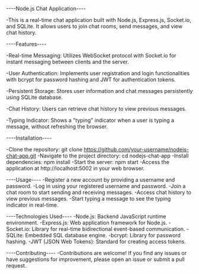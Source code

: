 ----Node.js Chat Application----

-This is a real-time chat application built with Node.js, Express.js, Socket.io, and SQLite. It allows users to join chat rooms, send messages, and view chat history.



----Features----

-Real-time Messaging: Utilizes WebSocket protocol with Socket.io for instant messaging between clients and the server.

-User Authentication: Implements user registration and login functionalities with bcrypt for password hashing and JWT for authentication tokens.

-Persistent Storage: Stores user information and chat messages persistently using SQLite database.

-Chat History: Users can retrieve chat history to view previous messages.

-Typing Indicator: Shows a "typing" indicator when a user is typing a message, without refreshing the browser.



----Installation----

-Clone the repository: git clone https://github.com/your-username/nodejs-chat-app.git
-Navigate to the project directory: cd nodejs-chat-app
-Install dependencies: npm install
-Start the server: npm start
-Access the application at http://localhost:5002 in your web browser.



----Usage----
-Register a new account by providing a username and password.
-Log in using your registered username and password.
-Join a chat room to start sending and receiving messages.
-Access chat history to view previous messages.
-Start typing a message to see the typing indicator in real-time.



----Technologies Used----
-Node.js: Backend JavaScript runtime environment.
-Express.js: Web application framework for Node.js.
-Socket.io: Library for real-time bidirectional event-based communication.
-SQLite: Embedded SQL database engine.
-bcrypt: Library for password hashing.
-JWT (JSON Web Tokens): Standard for creating access tokens.




----Contributing----
-Contributions are welcome! If you find any issues or have suggestions for improvement, please open an issue or submit a pull request.

